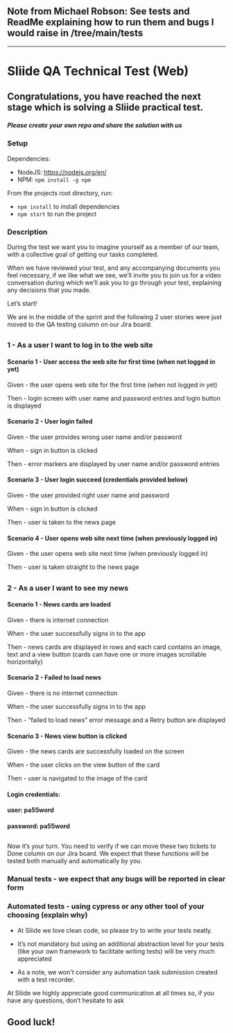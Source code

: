 ## Note from Michael Robson: See tests and ReadMe explaining how to run them and bugs I would raise in /tree/main/tests
-------------------
# Sliide QA Technical Test (Web)
## Congratulations, you have reached the next stage which is solving a Sliide practical test.
##### Please create your own repo and share the solution with us

### Setup

Dependencies:
- NodeJS: https://nodejs.org/en/
- NPM: `npm install -g npm`

From the projects root directory, run:
- `npm install` to install dependencies
- `npm start` to run the project


### Description
During the test we want you to imagine yourself as a member of our team, with a collective goal of getting our tasks completed.

When we have reviewed your test, and any accompanying documents you feel necessary, if we like what we see, we’ll invite you to join us for a video conversation during which we’ll ask you to go through your test, explaining any decisions that you made.

Let’s start!

We are in the middle of the sprint and the following 2 user stories were just moved to the QA testing column on our Jira board:

##
### 1 - As a user I want to log in to the web site

#### Scenario 1 - User access the web site for first time (when not logged in yet)

Given - the user opens web site for the first time (when not logged in yet)

Then - login screen with user name and password entries and login button is displayed

#### Scenario 2 - User login failed

Given - the user provides wrong user name and/or password

When - sign in button is clicked

Then - error markers are displayed by user name and/or password entries

#### Scenario 3 - User login succeed (credentials provided below)

Given - the user provided right user name and password

When - sign in button is clicked

Then - user is taken to the news page

#### Scenario 4 - User opens web site next time (when previously logged in)

Given - the user opens web site next time (when previously logged in)

Then - user is taken straight to the news page

 ##

### 2 - As a user I want to see my news

#### Scenario 1 - News cards are loaded

Given - there is internet connection 

When - the user successfully signs in to the app

Then - news cards are displayed in rows and each card contains an image, text and a view button (cards can have one or more images scrollable horizontally)

#### Scenario 2 - Failed to load news

Given - there is no internet connection 

When - the user successfully signs in to the app

Then - “failed to load news” error message and a Retry button are displayed 

#### Scenario 3 - News view button is clicked

Given - the news cards are successfully loaded on the screen

When - the user clicks on the view button of the card

Then - user is navigated to the image of the card

#### Login credentials:
#### user: pa55word
#### password: pa55word

##

Now it’s your turn. You need to verify if we can move these two tickets to Done column on our Jira board.
We expect that these functions will be tested both manually and automatically by you.

### Manual tests - we expect that any bugs will be reported in clear form

### Automated tests - using cypress or any other tool of your choosing (explain why)

* At Sliide we love clean code, so please try to write your tests neatly.

* It’s not mandatory but using an additional abstraction level for your tests (like your own framework to facilitate writing tests) will be very much appreciated

* As a note, we won't consider any automation task submission created with a test recorder.


At Sliide we highly appreciate good communication at all times so, if you have any questions, don’t hesitate to ask   

## Good luck!   
